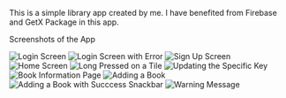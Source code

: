 
This is a simple library app created by me. I have benefited from Firebase and GetX Package in this app.

Screenshots of the App




![Login Screen](https://user-images.githubusercontent.com/61358759/116042505-28289780-a677-11eb-8b7a-7aa6ae84851b.jpg)
![Login Screen with Error](https://user-images.githubusercontent.com/61358759/116042101-b3edf400-a676-11eb-87dc-98555e15aa75.jpg)
![Sign Up Screen](https://user-images.githubusercontent.com/61358759/116042113-b94b3e80-a676-11eb-8585-9da6a7e7ca48.jpg)
![Home Screen](https://user-images.githubusercontent.com/61358759/116042152-c23c1000-a676-11eb-876d-913a1be187ff.jpg)
![Long Pressed on a Tile](https://user-images.githubusercontent.com/61358759/116042140-c0724c80-a676-11eb-8a77-c87b92eeb7c5.jpg)
![Updating the Specific Key](https://user-images.githubusercontent.com/61358759/116042143-c10ae300-a676-11eb-81f9-e5b90097a584.jpg)
![Book Information Page](https://user-images.githubusercontent.com/61358759/116042139-bfd9b600-a676-11eb-8358-9fe1969de847.jpg)
![Adding a Book](https://user-images.githubusercontent.com/61358759/116042146-c1a37980-a676-11eb-8c92-9443b72af83c.jpg)
![Adding a Book with Succcess Snackbar](https://user-images.githubusercontent.com/61358759/116042150-c23c1000-a676-11eb-98e3-f4c2e5bc23f7.jpg)
![Warning Message](https://user-images.githubusercontent.com/61358759/116042136-bfd9b600-a676-11eb-95b6-b53cd7b94014.jpg)
